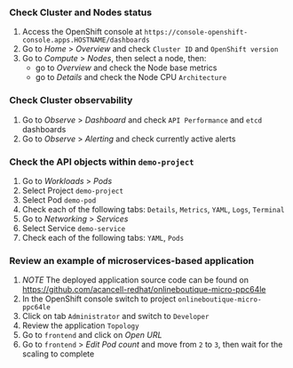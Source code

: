 ### Check Cluster and Nodes status 

1. Access the OpenShift console at `https://console-openshift-console.apps.HOSTNAME/dashboards`
2. Go to _Home_ > _Overview_ and check `Cluster ID` and `OpenShift version`
3. Go to _Compute_ > _Nodes_, then select a node, then:
    - go to _Overview_ and check the Node base metrics
    - go to _Details_ and check the Node CPU `Architecture` 

### Check Cluster observability

1. Go to _Observe_ > _Dashboard_ and check `API Performance` and `etcd` dashboards
2. Go to _Observe_ > _Alerting_ and check currently active alerts

### Check the API objects within `demo-project` 

1. Go to _Workloads_ > _Pods_
2. Select Project `demo-project`
3. Select Pod `demo-pod`
4. Check each of the following tabs: `Details`, `Metrics`, `YAML`, `Logs`, `Terminal`
5. Go to _Networking_ > _Services_
6. Select Service `demo-service`
7. Check each of the following tabs: `YAML`, `Pods`

### Review an example of microservices-based application

1. _NOTE_ The deployed application source code can be found on https://github.com/acancell-redhat/onlineboutique-micro-ppc64le
2. In the OpenShift console switch to project `onlineboutique-micro-ppc64le`
3. Click on tab `Administrator` and switch to `Developer`
4. Review the application `Topology`
5. Go to `frontend` and click on _Open URL_
6. Go to `frontend` > _Edit Pod count_ and move from `2` to `3`, then wait for the scaling to complete